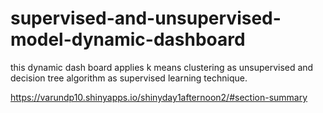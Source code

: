 # supervised-and-unsupervised-model-dynamic-dashboard
this dynamic dash board applies k means clustering as unsupervised and decision tree algorithm as supervised learning technique.

https://varundp10.shinyapps.io/shinyday1afternoon2/#section-summary
